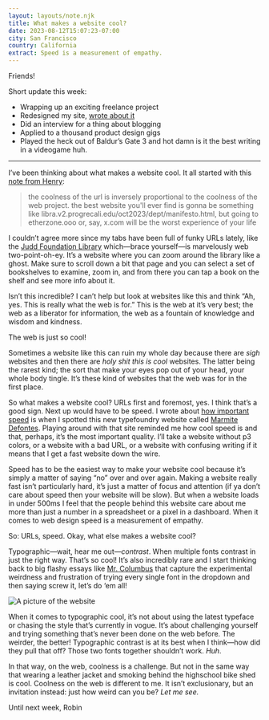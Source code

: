 ```yaml
---
layout: layouts/note.njk
title: What makes a website cool?
date: 2023-08-12T15:07:23-07:00
city: San Francisco
country: California
extract: Speed is a measurement of empathy.
---
```


Friends!

Short update this week:

- Wrapping up an exciting freelance project
- Redesigned my site, [wrote about it](https://robinrendle.com/notes/shufflin/)
- Did an interview for a thing about blogging
- Applied to a thousand product design gigs
- Played the heck out of Baldur’s Gate 3 and hot damn is it the best writing in a videogame huh.

---

I’ve been thinking about what makes a website cool. It all started with this [note from Henry](https://front-end.social/@henry/110787420208650070):

> the coolness of the url is inversely proportional to the coolness of the web project. the best website you'll ever find is gonna be something like libra.v2.progrecali.​edu/oct2023/dept/manifesto.html, but going to etherzone​.ooo or, say, x.​com will be the worst experience of your life

I couldn’t agree more since my tabs have been full of funky URLs lately, like the [Judd Foundation Library](https://library.juddfoundation.org/) which—brace yourself—is marvelously web two-point-oh-ey. It’s a website where you can zoom around the library like a ghost. Make sure to scroll down a bit that page and you can select a set of bookshelves to examine, zoom in, and from there you can tap a book on the shelf and see more info about it.

Isn’t this incredible? I can’t help but look at websites like this and think “Ah, yes. This is really what the web is for.” This is the web at it’s very best; the web as a liberator for information, the web as a fountain of knowledge and wisdom and kindness.

The web is just so cool!

Sometimes a website like this can ruin my whole day because there are _sigh_ websites and then there are _holy shit this is cool_ websites. The latter being the rarest kind; the sort that make your eyes pop out of your head, your whole body tingle. It’s these kind of websites that the web was for in the first place.

So what makes a website cool? URLs first and foremost, yes. I think that’s a good sign. Next up would have to be speed. I wrote about [how important speed](https://robinrendle.com/notes/marmite-defontes/) is when I spotted this new typefoundry website called [Marmite Defontes](https://marmitedefontes.com/). Playing around with that site reminded me how cool speed is and that, perhaps, it’s the most important quality. I’ll take a website without p3 colors, or a website with a bad URL, or a website with confusing writing if it means that I get a fast website down the wire.

Speed has to be the easiest way to make your website cool because it’s simply a matter of saying “no” over and over again. Making a website really fast isn’t particularly hard, it’s just a matter of focus and attention (if ya don’t care about speed then your website will be slow). But when a website loads in under 500ms I feel that the people behind this website care about me more than just a number in a spreadsheet or a pixel in a dashboard. When it comes to web design speed is a measurement of empathy.

So: URLs, speed. Okay, what else makes a website cool?

Typographic—wait, hear me out—_contrast_. When multiple fonts contrast in just the right way. That’s so cool! It’s also incredibly rare and I start thinking back to big flashy essays like [Mr. Columbus](https://jack-columbus.pgatour.com/01-mr-columbus) that capture the experimental weirdness and frustration of trying every single font in the dropdown and then saying screw it, let’s do ‘em all!

![A picture of the website](/images/mr-columbus.png)

When it comes to typographic cool, it’s not about using the latest typeface or chasing the style that’s currently in vogue. It’s about challenging yourself and trying something that’s never been done on the web before. The weirder, the better! Typographic contrast is at its best when I think—how did they pull that off? Those two fonts together shouldn’t work. _Huh_.

In that way, on the web, coolness is a challenge. But not in the same way that wearing a leather jacket and smoking behind the highschool bike shed is cool. Coolness on the web is different to me. It isn’t exclusionary, but an invitation instead: just how weird can you be? _Let me see._

Until next week,
Robin
